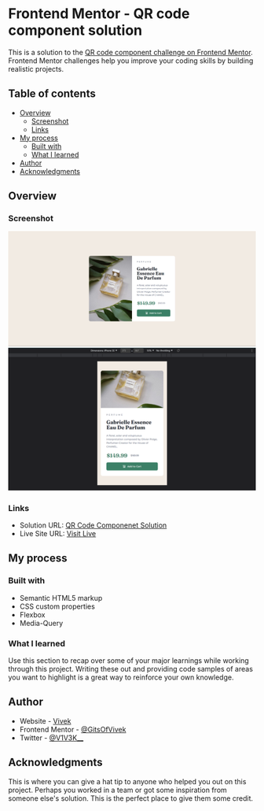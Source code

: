 # Frontend Mentor - QR code component solution

This is a solution to the [QR code component challenge on Frontend Mentor](https://www.frontendmentor.io/challenges/qr-code-component-iux_sIO_H). Frontend Mentor challenges help you improve your coding skills by building realistic projects. 

## Table of contents

- [Overview](#overview)
  - [Screenshot](#screenshot)
  - [Links](#links)
- [My process](#my-process)
  - [Built with](#built-with)
  - [What I learned](#what-i-learned)
- [Author](#author)
- [Acknowledgments](#acknowledgments)

## Overview

### Screenshot

![](https://raw.githubusercontent.com/GitsOfVivek/product-preview-card-component/main/desktop.png)
![](https://raw.githubusercontent.com/GitsOfVivek/product-preview-card-component/main/mobile.png)

### Links

- Solution URL: [QR Code Componenet Solution](https://www.frontendmentor.io/solutions/product-preview-card-component-cE1lWumHmb)
- Live Site URL: [Visit Live](https://vivek-product-preview-card-component.netlify.app/)

## My process

### Built with

- Semantic HTML5 markup
- CSS custom properties
- Flexbox
- Media-Query

### What I learned

Use this section to recap over some of your major learnings while working through this project. Writing these out and providing code samples of areas you want to highlight is a great way to reinforce your own knowledge.

## Author

- Website - [Vivek](https://vivek-my-resume.netlify.app/)
- Frontend Mentor - [@GitsOfVivek](https://www.frontendmentor.io/profile/GitsOfVivek)
- Twitter - [@V1V3K__](https://twitter.com/V1V3K__)


## Acknowledgments

This is where you can give a hat tip to anyone who helped you out on this project. Perhaps you worked in a team or got some inspiration from someone else's solution. This is the perfect place to give them some credit.
